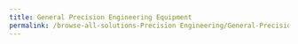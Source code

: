 ```yaml
---
title: General Precision Engineering Equipment
permalink: /browse-all-solutions-Precision Engineering/General-Precision-Engineering-Equipment
---
```


